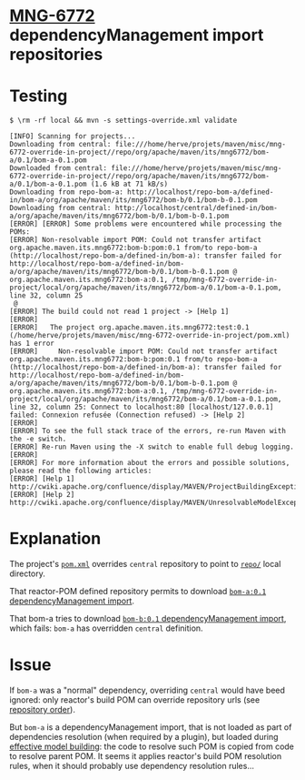 [MNG-6772](https://issues.apache.org/jira/browse/MNG-6772) dependencyManagement import repositories
==========

# Testing

```
$ \rm -rf local && mvn -s settings-override.xml validate

[INFO] Scanning for projects...
Downloading from central: file:///home/herve/projets/maven/misc/mng-6772-override-in-project//repo/org/apache/maven/its/mng6772/bom-a/0.1/bom-a-0.1.pom
Downloaded from central: file:///home/herve/projets/maven/misc/mng-6772-override-in-project//repo/org/apache/maven/its/mng6772/bom-a/0.1/bom-a-0.1.pom (1.6 kB at 71 kB/s)
Downloading from repo-bom-a: http://localhost/repo-bom-a/defined-in/bom-a/org/apache/maven/its/mng6772/bom-b/0.1/bom-b-0.1.pom
Downloading from central: http://localhost/central/defined-in/bom-a/org/apache/maven/its/mng6772/bom-b/0.1/bom-b-0.1.pom
[ERROR] [ERROR] Some problems were encountered while processing the POMs:
[ERROR] Non-resolvable import POM: Could not transfer artifact org.apache.maven.its.mng6772:bom-b:pom:0.1 from/to repo-bom-a (http://localhost/repo-bom-a/defined-in/bom-a): transfer failed for http://localhost/repo-bom-a/defined-in/bom-a/org/apache/maven/its/mng6772/bom-b/0.1/bom-b-0.1.pom @ org.apache.maven.its.mng6772:bom-a:0.1, /tmp/mng-6772-override-in-project/local/org/apache/maven/its/mng6772/bom-a/0.1/bom-a-0.1.pom, line 32, column 25
 @ 
[ERROR] The build could not read 1 project -> [Help 1]
[ERROR]   
[ERROR]   The project org.apache.maven.its.mng6772:test:0.1 (/home/herve/projets/maven/misc/mng-6772-override-in-project/pom.xml) has 1 error
[ERROR]     Non-resolvable import POM: Could not transfer artifact org.apache.maven.its.mng6772:bom-b:pom:0.1 from/to repo-bom-a (http://localhost/repo-bom-a/defined-in/bom-a): transfer failed for http://localhost/repo-bom-a/defined-in/bom-a/org/apache/maven/its/mng6772/bom-b/0.1/bom-b-0.1.pom @ org.apache.maven.its.mng6772:bom-a:0.1, /tmp/mng-6772-override-in-project/local/org/apache/maven/its/mng6772/bom-a/0.1/bom-a-0.1.pom, line 32, column 25: Connect to localhost:80 [localhost/127.0.0.1] failed: Connexion refusée (Connection refused) -> [Help 2]
[ERROR] 
[ERROR] To see the full stack trace of the errors, re-run Maven with the -e switch.
[ERROR] Re-run Maven using the -X switch to enable full debug logging.
[ERROR] 
[ERROR] For more information about the errors and possible solutions, please read the following articles:
[ERROR] [Help 1] http://cwiki.apache.org/confluence/display/MAVEN/ProjectBuildingException
[ERROR] [Help 2] http://cwiki.apache.org/confluence/display/MAVEN/UnresolvableModelException
```

# Explanation

The project's [`pom.xml`](pom.xml) overrides `central` repository to point to [`repo/`](repo/) local directory.

That reactor-POM defined repository permits to download [`bom-a:0.1` dependencyManagement import](repo/org/apache/maven/its/mng6772/bom-a/0.1/bom-a-0.1.pom).

That bom-a tries to download [`bom-b:0.1` dependencyManagement import](repo/org/apache/maven/its/mng6772/bom-b/0.1/bom-b-0.1.pom), which fails: `bom-a` has overridden `central` definition.

# Issue

If `bom-a` was a "normal" dependency, overriding `central` would have beed ignored: only reactor's build POM can override repository urls (see [repository order](https://maven.apache.org/guides/mini/guide-multiple-repositories.html#repository-order)).

But `bom-a` is a dependencyManagement import, that is not loaded as part of dependencies resolution (when required by a plugin), but loaded during [effective model building](https://maven.apache.org/ref/3.8.1/maven-model-builder/): the code to resolve such POM is copied from code to resolve parent POM. It seems it applies reactor's build POM resolution rules, when it should probably use dependency resolution rules...
